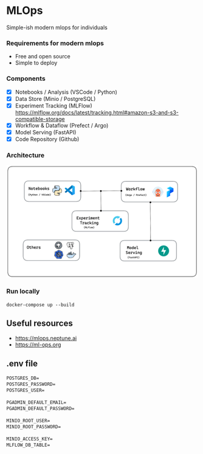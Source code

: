 # MLOps
Simple-ish modern mlops for individuals

### Requirements for modern mlops
- Free and open source
- Simple to deploy

### Components
- [X] Notebooks / Analysis (VSCode / Python)
- [x] Data Store (Minio / PostgreSQL) 
- [x] Experiment Tracking (MLFlow) https://mlflow.org/docs/latest/tracking.html#amazon-s3-and-s3-compatible-storage
- [x] Workflow & Dataflow (Prefect / Argo)
- [x] Model Serving (FastAPI)
- [X] Code Repository (Github)

### Architecture
![Alt text](assets/architecture.png)

### Run locally
```
docker-compose up --build
```

## Useful resources
- https://mlops.neptune.ai
- https://ml-ops.org

## .env file
```
POSTGRES_DB=
POSTGRES_PASSWORD=
POSTGRES_USER=

PGADMIN_DEFAULT_EMAIL=
PGADMIN_DEFAULT_PASSWORD=

MINIO_ROOT_USER=
MINIO_ROOT_PASSWORD= 

MINIO_ACCESS_KEY=
MLFLOW_DB_TABLE=
```
